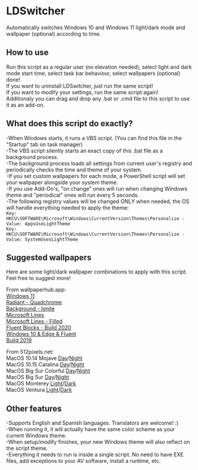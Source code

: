 # LDSwitcher
Automatically switches Windows 10 and Windows 11 light/dark mode and wallpaper (optional) according to time.  
  
  
  
## How to use
Run this script as a regular user (no elevation needed), select light and dark mode start time, select task bar behaviour, select wallpapers (optional) done!  
If you want to uninstall LDSwitcher, just run the same script!  
If you want to modify your settings, run the same script again!  
Additionaly you can drag and drop any .bat or .cmd file to this script to use it as an add-on.  
  
  
  
## What does this script do exactly?
-When Windows starts, it runs a VBS script. (You can find this file in the "Startup" tab on task manager)  
-The VBS script silently starts an exact copy of this .bat file as a background process.  
-The background process loads all settings from current user's registry and periodically checks the time and theme of your system.  
-If you set custom wallpapers for each mode, a PowerShell script will set your wallpaper alongside your system theme.  
-If you use Add-On's, "on change" ones will run when changing Windows theme and "periodical" ones will run every 5 seconds.  
-The following registry values will be changed ONLY when needed, the OS will handle everything needed to apply the theme:  
<code>Key: HKCU\SOFTWARE\Microsoft\Windows\CurrentVersion\Themes\Personalize - Value: AppsUseLightTheme</code>  
<code>Key: HKCU\SOFTWARE\Microsoft\Windows\CurrentVersion\Themes\Personalize - Value: SystemUsesLightTheme</code>  
  


## Suggested wallpapers
Here are some light/dark wallpaper combinations to apply with this script. Feel free to suggest more!  
  
From wallpaperhub.app:  
[Windows 11](https://wallpaperhub.app/wallpapers/9256)  
[Radiant - Quadchrome](https://wallpaperhub.app/wallpapers/8144)  
[Background - Ignite](https://wallpaperhub.app/wallpapers/7866)  
[Microsoft Lines](https://wallpaperhub.app/wallpapers/8653)  
[Microsoft Lines - Filled](https://wallpaperhub.app/wallpapers/8664)  
[Fluent Blocks - Build 2020](https://wallpaperhub.app/wallpapers/6598)  
[Windows 10 & Edge & Fluent](https://wallpaperhub.app/wallpapers/6562)  
[Build 2019](https://wallpaperhub.app/wallpapers/4072)  
  
From 512pixels.net:  
MacOS 10.14 Mojave [Day](https://512pixels.net/downloads/macos-wallpapers/10-14-Day.jpg)/[Night](https://512pixels.net/downloads/macos-wallpapers/10-14-Night.jpg)  
MacOS 10.15 Catalina [Day](https://512pixels.net/downloads/macos-wallpapers/10-15-Day.jpg)/[Night](https://512pixels.net/downloads/macos-wallpapers/10-15-Night.jpg)  
MacOS Big Sur Colorful [Day](https://512pixels.net/downloads/macos-wallpapers/11-0-Color-Day.jpg)/[Night](https://512pixels.net/downloads/macos-wallpapers/11-0-Big-Sur-Color-Night.jpg)  
MacOS Big Sur [Day](https://512pixels.net/downloads/macos-wallpapers/11-0-Day.jpg)/[Night](https://512pixels.net/downloads/macos-wallpapers/11-0-Night.jpg)  
MacOS Monterey [Light](https://512pixels.net/downloads/macos-wallpapers-6k/12-Light.jpg)/[Dark](https://512pixels.net/downloads/macos-wallpapers-6k/12-Dark.jpg)  
MacOS Ventura [Light](https://512pixels.net/downloads/macos-wallpapers-6k/13-Ventura-Light.jpg)/[Dark](https://512pixels.net/downloads/macos-wallpapers-6k/13-Ventura-Dark.jpg)  
  
  
  
## Other features
-Supports English and Spanish languages. Translators are welcome! :)  
-When running it, it will actually have the same color scheme as your current Windows theme.  
-When setup/modify finishes, your new Windows theme will also reflect on the script theme.  
-Everything it needs to run is inside a single script. No need to have EXE files, add exceptions to your AV software, install a runtime, etc.  
